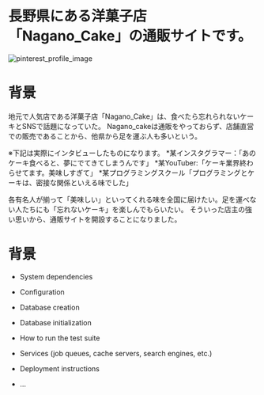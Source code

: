 
# 長野県にある洋菓子店「Nagano_Cake」の通販サイトです。
![pinterest_profile_image](https://user-images.githubusercontent.com/79980351/118918488-bf7ac500-b96d-11eb-9cef-dd4eeff05f85.png)

# 背景
地元で人気店である洋菓子店「Nagano_Cake」は、食べたら忘れられないケーキとSNSで話題になっていた。
Nagano_cakeは通販をやっておらず、店舗直営での販売であることから、他県から足を運ぶ人も多いという。

※下記は実際にインタビューしたものになります。
*某インスタグラマー：「あのケーキ食べると、夢にでてきてしまうんです」
*某YouTuber:「ケーキ業界終わらせてます。美味しすぎて」
*某プログラミングスクール「プログラミングとケーキは、密接な関係といえる味でした」

各有名人が揃って「美味しい」といってくれる味を全国に届けたい。足を運べない人たちにも「忘れないケーキ」を楽しんでもらいたい。
そういった店主の強い思いから、通販サイトを開設することになりました。

# 背景

* System dependencies

* Configuration

* Database creation

* Database initialization

* How to run the test suite

* Services (job queues, cache servers, search engines, etc.)

* Deployment instructions

* ...
